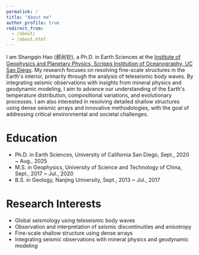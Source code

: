 ```yaml
---
permalink: /
title: "About me"
author_profile: true
redirect_from: 
  - /about/
  - /about.html
---
```


I am Shangqin Hao (郝尚钦), a Ph.D. in Earth Sciences at the [Institute of Geophysics and Planetary Physics, Scripps Institution of Oceanography, UC San Diego](https://igpp.ucsd.edu/). My research focuses on resolving fine-scale structures in the Earth's interior, primarily through the analysis of teleseismic body waves. By integrating seismic observations with insights from mineral physics and geodynamic modeling, I aim to advance our understanding of the Earth's temperature distribution, compositional variations, and evolutionary processes. I am also interested in resolving detailed shallow structures using dense seismic arrays and innovative methodologies, with the goal of addressing critical environmental and societal challenges.


<!-- 
I am also interested in applying novel approaches in seismology, such as
-->

<!-- 
Professional Appointments
======
* Postdoctoral associate, University of California Berkeley, Sept. 2025 ~ present  
-->

Education
======
* Ph.D. in Earth Sciences, University of California San Diego, Sept., 2020 ~ Aug., 2025
* M.S. in Geophysics, University of Science and Technology of China, Sept., 2017 ~ Jul., 2020
* B.S. in Geology, Nanjing University, Sept., 2013 ~ Jul., 2017

Research Interests
======
* Global seismology using teleseismic body waves 
* Observation and interpretation of seismic discontinuities and anisotropy
* Fine-scale shallow structure using dense arrays
* Integrating seismic observations with mineral physics and geodynamic modeling
